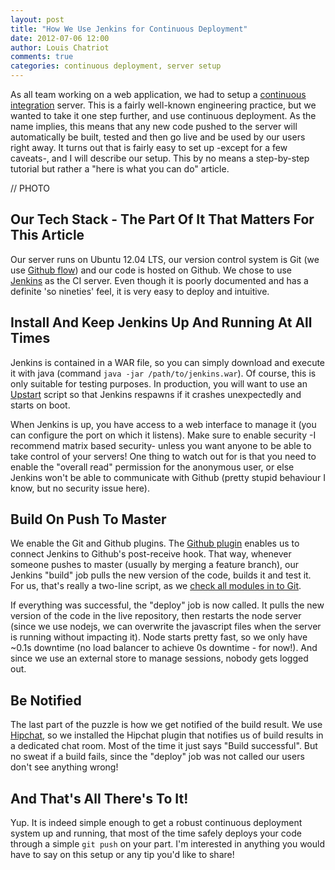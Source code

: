 ```yaml
---
layout: post
title: "How We Use Jenkins for Continuous Deployment"
date: 2012-07-06 12:00
author: Louis Chatriot
comments: true
categories: continuous deployment, server setup
---
```



As all team working on a web application, we had to setup a [continuous
integration](http://en.wikipedia.org/wiki/Continuous_integration) server. This is 
a fairly well-known engineering practice, but we wanted to take it one
step further, and use continuous deployment. As the name implies, this
means that any new code pushed to the server will automatically be
built, tested and then go live and be used by our users right away. It
turns out that is fairly easy to set up -except for a few caveats-, and
I will describe our setup. This by no means a step-by-step tutorial but
rather a "here is what you can do" article.

// PHOTO


## Our Tech Stack - The Part Of It That Matters For This Article
Our server runs on Ubuntu 12.04 LTS, our version control system is Git
(we use [Github flow](http://scottchacon.com/2011/08/31/github-flow.html)) and our
code is hosted on Github. We chose to use [Jenkins](http://jenkins-ci.org/) as 
the CI server. Even though it is poorly documented and has a definite
'so nineties' feel, it is very easy to deploy and intuitive.


## Install And Keep Jenkins Up And Running At All Times
Jenkins is contained in a WAR file, so you can simply download and execute it with
java (command `java -jar /path/to/jenkins.war`). Of course, this is only
suitable for testing purposes. In production, you will want to use an 
[Upstart](http://upstart.ubuntu.com/) script so that Jenkins respawns if
it crashes unexpectedly and starts on boot.  

When Jenkins is up, you have
access to a web interface to manage it (you can configure the port on which
it listens). Make sure to enable security -I recommend matrix based security- unless you want anyone to be
able to take control of your servers! One thing to watch out for is that
you need to enable the "overall read" permission for the anonymous user,
or else Jenkins won't be able to communicate with Github (pretty stupid
behaviour I know, but no security issue here).


## Build On Push To Master
We enable the Git and Github plugins. The [Github plugin](https://wiki.jenkins-ci.org/display/JENKINS/Github+Plugin) 
enables us to connect Jenkins to Github's post-receive hook. That way,
whenever someone pushes to master (usually by merging a feature branch),
our Jenkins "build" job pulls the new version of the code, builds it and
test it. For us, that's really a two-line script, as we [check all
modules in to Git](http://www.mikealrogers.com/posts/nodemodules-in-git.html).  

If everything was successful, the "deploy" job is now called. It pulls
the new version of the code in the live repository, then restarts the
node server (since we use nodejs, we can overwrite the javascript files
when the server is running without impacting it). Node starts pretty
fast, so we only have ~0.1s downtime (no load balancer to achieve 0s downtime - for now!). And since we use an external store
to manage sessions, nobody gets logged out.


## Be Notified
The last part of the puzzle is how we get notified of the build result.
We use [Hipchat](https://www.hipchat.com/), so we installed the Hipchat
plugin that notifies us of build results in a dedicated chat room. Most
of the time it just says "Build successful". But no sweat if a build
fails, since the "deploy" job was not called our users don't see
anything wrong!


## And That's All There's To It!
Yup. It is indeed simple enough to get a robust continuous deployment
system up and running, that most of the time safely deploys your code
through a simple `git push` on your part. I'm interested in anything you
would have to say on this setup or any tip you'd like to share!
